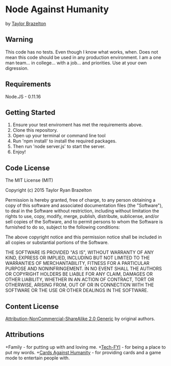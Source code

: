 # Node Against Humanity #

by [Taylor Brazelton](http://taylorbrazelton.com)

## Warning ##
This code has no tests. Even though I know what works, when. Does not mean this code should be used in any production environment. I am a one man team... in college... with a job... and priorities. Use at your own digression. 

## Requirements ##

Node.JS - 0.11.16

## Getting Started ##

1. Ensure your test enviroment has met the requirements above.
2. Clone this repository.
3. Open up your terminal or command line tool 
4. Run 'npm install' to install the required packages.
5. Then run 'node server.js' to start the server.
6. Enjoy!

## Code License ##

The MIT License (MIT)

Copyright (c) 2015 Taylor Ryan Brazelton

Permission is hereby granted, free of charge, to any person obtaining a copy
of this software and associated documentation files (the "Software"), to deal
in the Software without restriction, including without limitation the rights
to use, copy, modify, merge, publish, distribute, sublicense, and/or sell
copies of the Software, and to permit persons to whom the Software is
furnished to do so, subject to the following conditions:

The above copyright notice and this permission notice shall be included in all
copies or substantial portions of the Software.

THE SOFTWARE IS PROVIDED "AS IS", WITHOUT WARRANTY OF ANY KIND, EXPRESS OR
IMPLIED, INCLUDING BUT NOT LIMITED TO THE WARRANTIES OF MERCHANTABILITY,
FITNESS FOR A PARTICULAR PURPOSE AND NONINFRINGEMENT. IN NO EVENT SHALL THE
AUTHORS OR COPYRIGHT HOLDERS BE LIABLE FOR ANY CLAIM, DAMAGES OR OTHER
LIABILITY, WHETHER IN AN ACTION OF CONTRACT, TORT OR OTHERWISE, ARISING FROM,
OUT OF OR IN CONNECTION WITH THE SOFTWARE OR THE USE OR OTHER DEALINGS IN THE
SOFTWARE.

## Content License ##

[Attribution-NonCommercial-ShareAlike 2.0 Generic](http://creativecommons.org/licenses/by-nc-sa/2.0/) by original authors.

## Attributions ##

+Family - for putting up with and loving me.
+[Tech-FYI](http://tech-fyi.net) - for being a place to put my words.
+[Cards Against Humanity](http://cardsagainsthumanity.com) - for providing cards and a game mode to entertain people with.